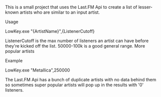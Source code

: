 This is a small project that uses the Last.FM Api to create a list of lesser-known artists who are similar to an input artist.

Usage

  LowKey.exe "{ArtistName}",{ListenerCutoff}
  
  ListenerCutoff is the max number of listeners an artist can have before they're kicked off the list. 50000-100k is a good general range. More popular artists 
  
Example

  LowKey.exe "Metallica",250000
  
  
The Last.FM Api has a bunch of duplicate artists with no data behind them so sometimes super popular artists will pop up in the results with '0' listeners.
  